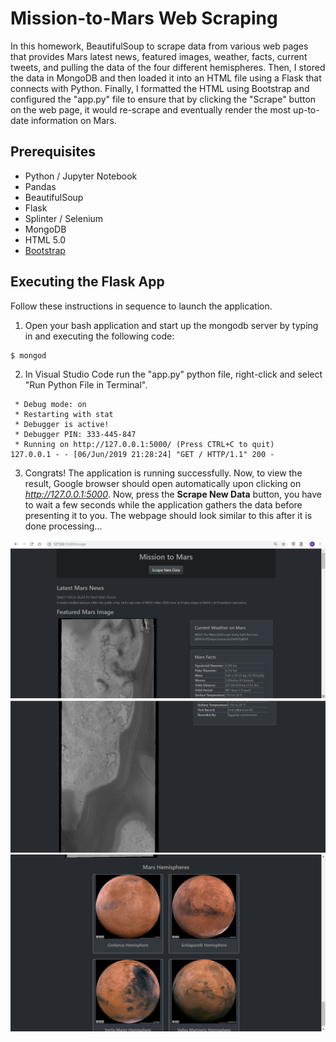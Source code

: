 # Mission-to-Mars Web Scraping

In this homework, BeautifulSoup to scrape data from various web pages that provides Mars latest news, featured images, weather, facts, current tweets, and pulling the data of the four different hemispheres. Then, I stored the data in MongoDB and then loaded it into an HTML file using a Flask that connects with Python. Finally, I formatted the HTML using Bootstrap and configured the "app.py" file to ensure that by clicking the "Scrape" button on the web page, it would re-scrape and eventually render the most up-to-date information on Mars.

## Prerequisites

* Python / Jupyter Notebook
* Pandas
* BeautifulSoup
* Flask
* Splinter / Selenium
* MongoDB
* HTML 5.0
* [Bootstrap](https://getbootstrap.com/)

## Executing the Flask App

Follow these instructions in sequence to launch the application.

1. Open your bash application and start up the mongodb server by typing in and executing the following code:
```bash
$ mongod
```
2. In Visual Studio Code run the "app.py" python file, right-click and select "Run Python File in Terminal".

```
 * Debug mode: on
 * Restarting with stat
 * Debugger is active!
 * Debugger PIN: 333-445-847
 * Running on http://127.0.0.1:5000/ (Press CTRL+C to quit)
127.0.0.1 - - [06/Jun/2019 21:28:24] "GET / HTTP/1.1" 200 -
```

3. Congrats! The application is running successfully. Now, to view the result, Google browser should open automatically upon clicking on _http://127.0.0.1:5000_. Now, press the __Scrape New Data__ button, you have to wait a few seconds while the application gathers the data before presenting it to you. The webpage should look similar to this after it is done processing...

![final_app_part1.png](Images/Img_1.PNG)
![final_app_part2.png](Images/Img_2.PNG)
![final_app_part1.png](Images/Img_3.PNG)

